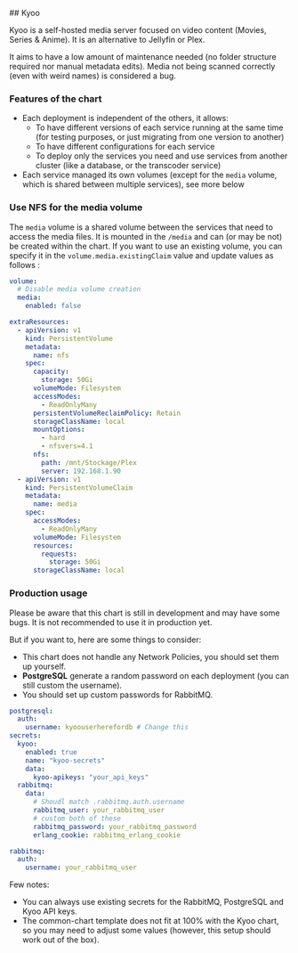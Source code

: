 ## Kyoo 

Kyoo is a self-hosted media server focused on video content (Movies, Series & Anime). It is an alternative to Jellyfin or Plex.

It aims to have a low amount of maintenance needed (no folder structure required nor manual metadata edits). Media not being scanned correctly (even with weird names) is considered a bug.

### Features of the chart

- Each deployment is independent of the others, it allows:
  - To have different versions of each service running at the same time (for testing purposes, or just migrating from one version to another)
  - To have different configurations for each service
  - To deploy only the services you need and use services from another cluster (like a database, or the transcoder service)
- Each service managed its own volumes (except for the `media` volume, which is shared between multiple services), see more below

### Use NFS for the media volume

The `media` volume is a shared volume between the services that need to access the media files. It is mounted in the `/media` and can (or may be not) be created within the chart. If you want to use an existing volume, you can specify it in the `volume.media.existingClaim` value and update values as follows :

```yaml
volume:
  # Disable media volume creation
  media:
    enabled: false

extraResources:
  - apiVersion: v1
    kind: PersistentVolume
    metadata:
      name: nfs
    spec:
      capacity:
        storage: 50Gi
      volumeMode: Filesystem
      accessModes:
        - ReadOnlyMany
      persistentVolumeReclaimPolicy: Retain
      storageClassName: local
      mountOptions:
        - hard
        - nfsvers=4.1
      nfs:
        path: /mnt/Stockage/Plex
        server: 192.168.1.90
  - apiVersion: v1
    kind: PersistentVolumeClaim
    metadata:
      name: media
    spec:
      accessModes:
        - ReadOnlyMany
      volumeMode: Filesystem
      resources:
        requests:
          storage: 50Gi
      storageClassName: local
```



### Production usage

Please be aware that this chart is still in development and may have some bugs. It is not recommended to use it in production yet.

But if you want to, here are some things to consider:
- This chart does not handle any Network Policies, you should set them up yourself.
- **PostgreSQL** generate a random password on each deployment (you can still custom the username).
- You should set up custom passwords for RabbitMQ.

```yaml
postgresql:
  auth:
    username: kyoouserherefordb # Change this
secrets:
  kyoo:
    enabled: true
    name: "kyoo-secrets"
    data:
      kyoo-apikeys: "your_api_keys"
  rabbitmq:
    data:
      # Shoudl match .rabbitmq.auth.username
      rabbitmq_user: your_rabbitmq_user
      # custom both of these
      rabbitmq_password: your_rabbitmq_password
      erlang_cookie: rabbitmq_erlang_cookie

rabbitmq:
  auth:
    username: your_rabbitmq_user
```

Few notes:
- You can always use existing secrets for the RabbitMQ, PostgreSQL and Kyoo API keys.
- The common-chart template does not fit at 100% with the Kyoo chart, so you may need to adjust some values (however, this setup should work out of the box).

